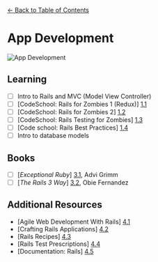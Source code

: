 [← Back to Table of Contents](/README.md)

# App Development

![App Development](http://i.giphy.com/ZVik7pBtu9dNS.gif)

## Learning
- [ ] Intro to Rails and MVC (Model View Controller)
- [ ] [CodeSchool: Rails for Zombies 1 (Redux)] [1.1]
- [ ] [CodeSchool: Rails for Zombies 2] [1.2]
- [ ] [CodeSchool: Rails Testing for Zombies] [1.3]
- [ ] [Code school: Rails Best Practices] [1.4]
- [ ] Intro to database models

[1.1]: http://www.codeschool.com/courses/rails-for-zombies-redux
[1.2]: http://www.codeschool.com/courses/rails-for-zombies-2
[1.3]: http://www.codeschool.com/courses/rails-testing-for-zombies
[1.4]: https://www.codeschool.com/courses/rails-best-practices

## Books
- [ ] [*Exceptional Ruby*] [3.1], Advi Grimm
- [ ] [*The Rails 3 Way*] [3.2], Obie Fernandez

[3.1]: http://exceptionalruby.com/
[3.2]: http://www.amazon.com/Rails-Edition-Addison-Wesley-Professional-Series/dp/0321601661

## Additional Resources

* [Agile Web Development With Rails] [4.1]
* [Crafting Rails Applications] [4.2]
* [Rails Recipes] [4.3]
* [Rails Test Prescriptions] [4.4]
* [Documentation: Rails] [4.5]

[4.1]: http://pragprog.com/book/rails4/agile-web-development-with-rails-4
[4.2]: http://pragprog.com/book/jvrails/crafting-rails-applications
[4.3]: http://pragprog.com/book/fr_rr/rails-recipes
[4.4]: http://pragprog.com/book/nrtest/rails-test-prescriptions
[4.5]: http://rubyonrails.org/documentation/